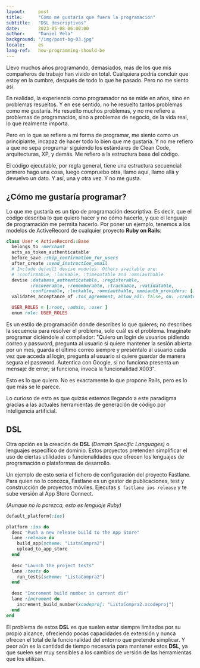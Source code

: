 ```yaml
---
layout:     post
title:      "Cómo me gustaría que fuera la programación"
subtitle:   "DSL descriptivos"
date:       2023-05-08 06:00:00
author:     "Daniel Vela"
background: "/img/post-bg-03.jpg"
locale:     es
lang-ref:   how-programming-should-be
---
```


Llevo muchos años programando, demasiados, más de los que mis compañeros de trabajo han vivido en total. Cualquiera podría concluir que estoy en la cumbre, después de todo lo que he pasado. Pero no me siento así.

En realidad, la experiencia como programador no se mide en años, sino en problemas resueltos. Y en ese sentido, no he resuelto tantos problemas como me gustaría. He resuelto muchos problemas, y no me refiero a problemas de programación, sino a problemas de negocio, de la vida real, lo que realmente importa.

Pero en lo que se refiere a mi forma de programar, me siento como un principiante, incapaz de hacer todo lo bien que me gustaría. Y no me refiero a que no sepa programar siguiendo los estándares de Clean Code, arquitecturas, XP, y demás. Me refiero a la estructura base del código.

El código ejecutable, por regla general, tiene una estructura secuencial: primero hago una cosa, luego compruebo otra, llamo aquí, llamo allá y devuelvo un dato. Y así, una y otra vez. Y no me gusta.

## ¿Cómo me gustaría programar?

Lo que me gustaría es un tipo de programación descriptiva. Es decir, que el código describa lo que quiero hacer y no cómo hacerlo, y que el lenguaje de programación me permita hacerlo. Por poner un ejemplo, tenemos a los modelos de ActiveRecord de cualquier proyecto **Ruby on Rails**:

```ruby
class User < ActiveRecord::Base
  belongs_to :merchant
  acts_as_token_authenticatable
  before_save :skip_confirmation_for_users
  after_create :send_instruction_email
  # Include default devise modules. Others available are:
  # :confirmable, :lockable, :timeoutable and :omniauthable
  devise :database_authenticatable, :registerable,
         :recoverable, :rememberable, :trackable, :validatable,
         :confirmable, :lockable, :omniauthable, omniauth_providers: [:google_oauth2]
  validates_acceptance_of :tos_agreement, allow_nil: false, on: :create

  USER_ROLES = [:root, :admin, :user ]
  enum role: USER_ROLES
```

Es un estilo de programación donde describes lo que quieres; no describes la secuencia para resolver el problema, solo cuál es el problema. Imagínate programar diciéndole al compilador: "Quiero un login de usuarios pidiendo correo y password, pregunta al usuario si quiere mantener la sesión abierta por un mes, guarda el último correo siempre y preséntalo al usuario cada vez que acceda al login, pregunta al usuario si quiere guardar de manera segura el password. Autentica con Google, si no funciona presenta un mensaje de error; si funciona, invoca la funcionalidad X003".

Esto es lo que quiero. No es exactamente lo que propone Rails, pero es lo que más se le parece.

Lo curioso de esto es que quizás estemos llegando a este paradigma gracias a las actuales herramientas de generación de código por inteligencia artificial.

## DSL

Otra opción es la creación de **DSL** _(Domain Specific Languages)_ o lenguajes específico de dominio. Estos proyectos pretenden simplificar el uso de ciertas utilidades o funcionalidades que ofrecen los lenguajes de programación o plataformas de desarrollo.

Un ejemplo de esto sería el fichero de configuración del proyecto Fastlane. Para quien no lo conozca, Fastlane es un gestor de publicaciones, test y construcción de proyectos móviles. Ejecutas `$ fastlane ios release` y te sube versión al App Store Connect.

_(Aunque no lo parezca, esto es lenguaje Ruby)_

```ruby
default_platform(:ios)

platform :ios do
  desc "Push a new release build to the App Store"
  lane :release do
    build_app(scheme: "ListaCompra2")
    upload_to_app_store
  end
  
  desc "Launch the project tests"
  lane :tests do
    run_tests(scheme: "ListaCompra2")
  end
  
  desc "Increment build number in current dir"
  lane :increment do
    increment_build_number(xcodeproj: "ListaCompra2.xcodeproj")
  end
end
```

El problema de estos **DSL** es que suelen estar siempre limitados por su propio alcance, ofreciendo pocas capacidades de extensión y nunca ofrecen el total de la funcionalidad del entorno que pretende simplicar. Y peor aún es la cantidad de tiempo necesaria para mantener estos **DSL**, ya que suelen ser muy sensibles a los cambios de versión de las herramientas que los utilizan.

